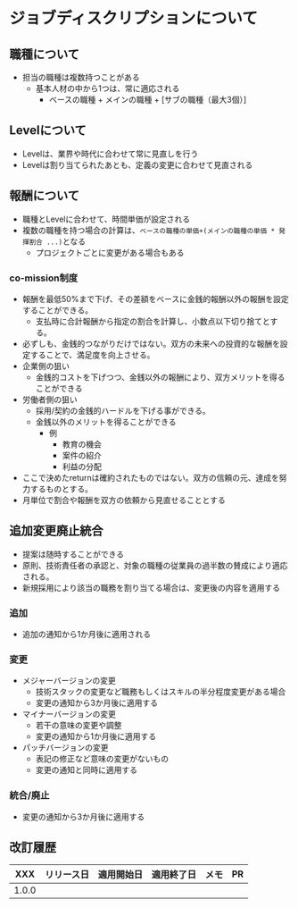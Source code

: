 ジョブディスクリプションについて
===

職種について
---

- 担当の職種は複数持つことがある
  - 基本人材の中から1つは、常に適応される
    - ベースの職種 + メインの職種 + [サブの職種（最大3個）]


Levelについて
---

- Levelは、業界や時代に合わせて常に見直しを行う
- Levelは割り当てられたあとも、定義の変更に合わせて見直される


報酬について
---

- 職種とLevelに合わせて、時間単価が設定される
- 複数の職種を持つ場合の計算は、```ベースの職種の単価+(メインの職種の単価 * 発揮割合 ...)```となる
  - プロジェクトごとに変更がある場合もある

### co-mission制度

- 報酬を最低50%まで下げ、その差額をベースに金銭的報酬以外の報酬を設定することができる。
  - 支払時に合計報酬から指定の割合を計算し、小数点以下切り捨てとする。
- 必ずしも、金銭的つながりだけではない。双方の未来への投資的な報酬を設定することで、満足度を向上させる。
- 企業側の狙い
  - 金銭的コストを下げつつ、金銭以外の報酬により、双方メリットを得ることができる
- 労働者側の狙い
  - 採用/契約の金銭的ハードルを下げる事ができる。
  - 金銭以外のメリットを得ることができる
    - 例
      - 教育の機会
      - 案件の紹介
      - 利益の分配
- ここで決めたreturnは確約されたものではない。双方の信頼の元、達成を努力するものとする。
- 月単位で割合や報酬を双方の依頼から見直せることとする


追加変更廃止統合
---

- 提案は随時することができる
- 原則、技術責任者の承認と、対象の職種の従業員の過半数の賛成により適応される。
- 新規採用により該当の職務を割り当てる場合は、変更後の内容を適用する

### 追加

- 追加の通知から1か月後に適用される

### 変更

- メジャーバージョンの変更
  - 技術スタックの変更など職務もしくはスキルの半分程度変更がある場合
  - 変更の通知から3か月後に適用する
- マイナーバージョンの変更
  - 若干の意味の変更や調整
  - 変更の通知から1か月後に適用する
- パッチバージョンの変更
  - 表記の修正など意味の変更がないもの
  - 変更の通知と同時に適用する

### 統合/廃止

- 変更の通知から3か月後に適用する


改訂履歴
---

| XXX   | リリース日 | 適用開始日 | 適用終了日 | メモ | PR  |
| ----- | ---------- | ---------- | ---------- | ---- | --- |
| 1.0.0 |            |            |            |      |     |
